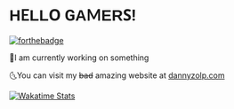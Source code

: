  <link href="https://fonts.googleapis.com/css2?family=Alata&family=Lato&family=Lexend+Peta&family=Noto+Sans+JP&family=Open+Sans&family=Roboto&display=swap" rel="stylesheet">

<h1><span style="font-family: 'Alata', sans-serif;">H</span><span style="font-family: 'Lato', sans-serif;">E</span><span style="font-family: 'Lexend Peta', sans-serif;">L</span><span style="font-family: 'Noto Sans JP', sans-serif;">L</span><span style="font-family: 'Open Sans', sans-serif;">O</span> <span style="font-family: 'Roboto', sans-serif;">G</span><span style="font-family: 'Alata', sans-serif;">A</span><span style="font-family: 'Lato', sans-serif;">M</span><span style="font-family: 'Lexend Peta', sans-serif;">E</span><span style="font-family: 'Noto Sans JP', sans-serif;">R</span><span style="font-family: 'Open Sans', sans-serif;">S</span><span style="font-family: 'Roboto', sans-serif;">!</span>
</h1>

[![forthebadge](https://forthebadge.com/images/badges/certified-snoop-lion.svg)](https://forthebadge.com)

🌛I am currently working on something

🌜You can visit my <strike>bad</strike> amazing website at [dannyzolp.com](https://dannyzolp.com/)

[![Wakatime Stats](https://github-readme-stats.vercel.app/api/wakatime?username=dannyzolp)](https://github.com/anuraghazra/github-readme-stats)
